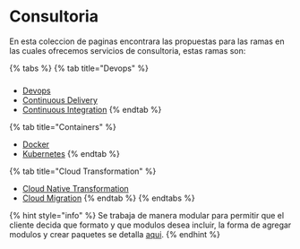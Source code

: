 # Consultoria

En esta coleccion de paginas encontrara las propuestas para las ramas en las cuales ofrecemos  servicios de consultoria, estas ramas son:



{% tabs %}
{% tab title="Devops" %}
### 

* [Devops](devops/devops/)
* [Continuous Delivery](continuous-delivery.md)
* [Continuous Integration](continuous-integration.md)
{% endtab %}

{% tab title="Containers" %}
* [Docker](containers/docker/)
* [Kubernetes](containers/kubernetes.md)
{% endtab %}

{% tab title="Cloud Transformation" %}
* [Cloud Native Transformation](cloud-transformation/cloud-native-transformation.md)
* [Cloud Migration](cloud-transformation/cloud-migration.md)
{% endtab %}
{% endtabs %}





{% hint style="info" %}
Se trabaja de manera modular para permitir que el cliente decida que formato y que modulos desea incluir, la forma de agregar modulos y crear paquetes se detalla [aqui](info/descripcion-de-modulos-y-paquetes.md).
{% endhint %}



